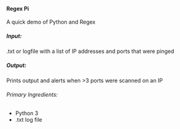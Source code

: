 #### Regex Pi
A quick demo of Python and Regex

##### Input: 
.txt or logfile with a list of IP addresses and ports that were pinged
##### Output: 
Prints output and alerts when >3 ports were scanned on an IP 

###### Primary Ingredients: 
- Python 3
- .txt log file


